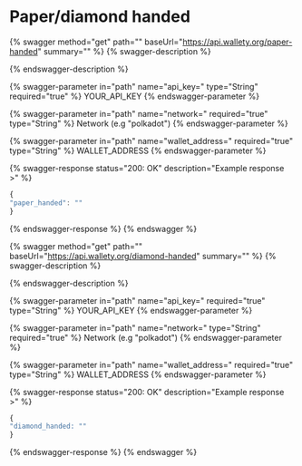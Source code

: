 # Paper/diamond handed

{% swagger method="get" path="" baseUrl="https://api.wallety.org/paper-handed" summary="" %}
{% swagger-description %}

{% endswagger-description %}

{% swagger-parameter in="path" name="api_key=" type="String" required="true" %}
YOUR_API_KEY
{% endswagger-parameter %}

{% swagger-parameter in="path" name="network=" required="true" type="String" %}
Network (e.g "polkadot")
{% endswagger-parameter %}

{% swagger-parameter in="path" name="wallet_address=" required="true" type="String" %}
WALLET_ADDRESS
{% endswagger-parameter %}

{% swagger-response status="200: OK" description="Example response >" %}
```javascript
{
"paper_handed": ""
}
```
{% endswagger-response %}
{% endswagger %}

{% swagger method="get" path="" baseUrl="https://api.wallety.org/diamond-handed" summary="" %}
{% swagger-description %}

{% endswagger-description %}

{% swagger-parameter in="path" name="api_key=" required="true" type="String" %}
YOUR_API_KEY
{% endswagger-parameter %}

{% swagger-parameter in="path" name="network=" type="String" required="true" %}
Network (e.g "polkadot")
{% endswagger-parameter %}

{% swagger-parameter in="path" name="wallet_address=" required="true" type="String" %}
WALLET_ADDRESS
{% endswagger-parameter %}

{% swagger-response status="200: OK" description="Example response >" %}
```javascript
{
"diamond_handed: ""
}
```
{% endswagger-response %}
{% endswagger %}
